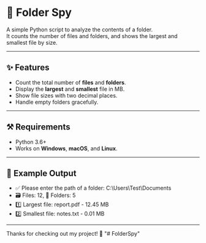 # 📂 Folder Spy

A simple Python script to analyze the contents of a folder.  
It counts the number of files and folders, and shows the largest and smallest file by size.

---

## ✨ Features
- Count the total number of **files** and **folders**.
- Display the **largest** and **smallest** file in MB.
- Show file sizes with two decimal places.
- Handle empty folders gracefully.

---

## ⚒️ Requirements
- Python 3.6+
- Works on **Windows**, **macOS**, and **Linux**.

---

## 📌 Example Output
- ✅ Please enter the path of a folder: C:\Users\Test\Documents
- 🗃️  Files: 12, 📁 Folders: 5
- 1️⃣  Largest file: report.pdf - 12.45 MB
- 2️⃣  Smallest file: notes.txt - 0.01 MB

---

Thanks for checking out my project! 🩵
"# FolderSpy" 
